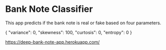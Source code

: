 # Bank Note Classifier

This app predicts if the bank note is real or fake based on four parameters.

{
  "variance": 0,
  "skewness": 100,
  "curtosis": 0,
  "entropy": 0
}

https://deep-bank-note-app.herokuapp.com/